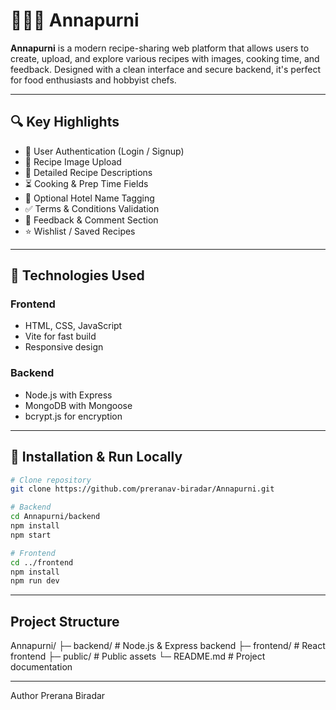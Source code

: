 # 👩‍🍳🍛 Annapurni

**Annapurni** is a modern recipe-sharing web platform that allows users to create, upload, and explore various recipes with images, cooking time, and feedback. Designed with a clean interface and secure backend, it's perfect for food enthusiasts and hobbyist chefs.

---

## 🔍 Key Highlights

- 👥 User Authentication (Login / Signup)
- 📸 Recipe Image Upload
- 🧾 Detailed Recipe Descriptions
- ⏳ Cooking & Prep Time Fields
- 🏨 Optional Hotel Name Tagging
- ✅ Terms & Conditions Validation
- 💬 Feedback & Comment Section
- ⭐ Wishlist / Saved Recipes

---

## 🧰 Technologies Used

### Frontend
- HTML, CSS, JavaScript
- Vite for fast build
- Responsive design

### Backend
- Node.js with Express
- MongoDB with Mongoose
- bcrypt.js for encryption

---

## 🚀 Installation & Run Locally

```bash
# Clone repository
git clone https://github.com/preranav-biradar/Annapurni.git

# Backend
cd Annapurni/backend
npm install
npm start

# Frontend
cd ../frontend
npm install
npm run dev
```
---
## Project Structure 

Annapurni/
├─ backend/        # Node.js & Express backend
├─ frontend/       # React frontend
├─ public/         # Public assets
└─ README.md       # Project documentation

---
Author 
Prerana Biradar
